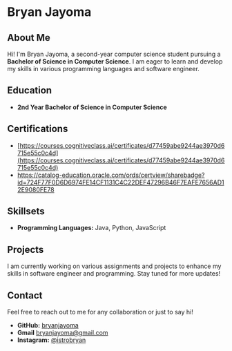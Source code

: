 # Bryan Jayoma

## About Me
Hi! I'm Bryan Jayoma, a second-year computer science student pursuing a **Bachelor of Science in Computer Science**. I am eager to learn and develop my skills in various programming languages and software engineer.

## Education
- **2nd Year Bachelor of Science in Computer Science**

## Certifications
- [https://courses.cognitiveclass.ai/certificates/d77459abe9244ae3970d6715e55c0c4d](https://courses.cognitiveclass.ai/certificates/d77459abe9244ae3970d6715e55c0c4d)
- https://catalog-education.oracle.com/ords/certview/sharebadge?id=724F77F0D6D6974FE14CF1131C4C22DEF47296B46F7EAFE7656AD12E9080FE78

## Skillsets
- **Programming Languages:** Java, Python, JavaScript

## Projects
I am currently working on various assignments and projects to enhance my skills in software engineer and programming. Stay tuned for more updates!

## Contact
Feel free to reach out to me for any collaboration or just to say hi!  
- **GitHub:** [bryanjayoma](https://github.com/bryanjayoma)
- **Gmail** bryanjayoma@gmail.com  
- **Instagram:** [@istrobryan](https://instagram.com/istrobryan)
